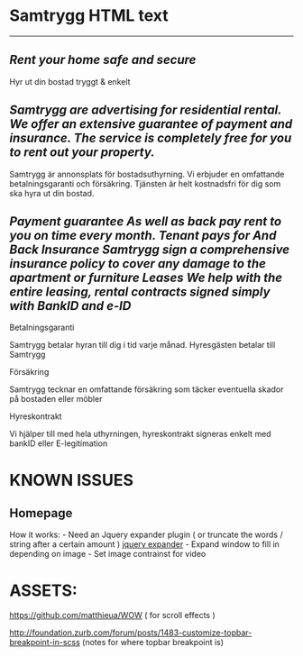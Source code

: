 # Samtrygg HTML text
---------------------

*Rent your home safe and secure*
---
Hyr ut din bostad 
tryggt & enkelt

*Samtrygg are advertising for residential rental. We offer an extensive guarantee of payment and insurance. The service is completely free for you to rent out your property.*
---
Samtrygg är annonsplats för bostadsuthyrning. Vi erbjuder en omfattande betalningsgaranti och försäkring. Tjänsten är helt kostnadsfri för dig som ska hyra ut din bostad.


*Payment guarantee*
*As well as back pay rent to you on time every month. Tenant pays for And Back*
*Insurance*
*Samtrygg sign a comprehensive insurance policy to cover any damage to the apartment or furniture*
*Leases*
*We help with the entire leasing, rental contracts signed simply with BankID and e-ID*
---
Betalningsgaranti

Samtrygg betalar hyran till dig i tid varje månad. Hyresgästen betalar till Samtrygg

Försäkring

Samtrygg tecknar en omfattande försäkring som täcker eventuella skador på bostaden eller möbler

Hyreskontrakt

Vi hjälper till med hela uthyrningen, hyreskontrakt signeras enkelt med bankID eller E-legitimation




# KNOWN ISSUES

## Homepage

How it works:
    - Need an Jquery expander plugin ( or truncate the words / string after a certain amount ) 
    [jquery expander](https://github.com/kswedberg/jquery-expander)
    - Expand window to fill in depending on image
    - Set image contrainst for video


# ASSETS:

https://github.com/matthieua/WOW ( for scroll effects )

http://foundation.zurb.com/forum/posts/1483-customize-topbar-breakpoint-in-scss
(notes for where topbar breakpoint is)



